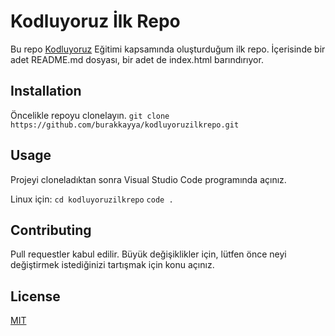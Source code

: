 # Kodluyoruz İlk Repo
Bu repo [Kodluyoruz](https://kodluyoruz.org/tr/kodluyoruz/?_ga=2.189907627.1209443207.1672055985-1299545619.1668440650&_gl=1%2A1x9tb1b%2A_ga%2AMTI5OTU0NTYxOS4xNjY4NDQwNjUw%2A_ga_MY3W9VG77C%2AMTY3MjA1NTk4NS41LjEuMTY3MjA1NjM1NC4wLjAuMA..) Eğitimi kapsamında oluşturduğum ilk repo. İçerisinde bir adet README.md dosyası, bir adet de index.html barındırıyor.

## Installation
Öncelikle repoyu clonelayın.
` git clone https://github.com/burakkayya/kodluyoruzilkrepo.git
`
## Usage
Projeyi cloneladıktan sonra Visual Studio Code programında açınız.

Linux için:
` cd kodluyoruzilkrepo
`
` code .
`

## Contributing
Pull requestler kabul edilir. Büyük değişiklikler için, lütfen önce neyi değiştirmek istediğinizi tartışmak için konu açınız.

## License
[MIT](https://choosealicense.com/licenses/mit/)


